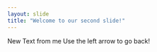 ```yaml
---
layout: slide
title: "Welcome to our second slide!"
---
```

New Text from me
Use the left arrow to go back!
